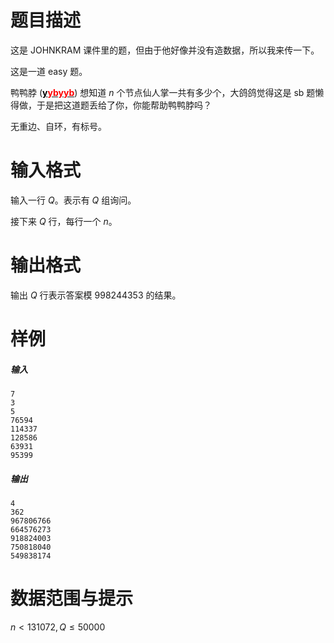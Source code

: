 
# 题目描述

这是 JOHNKRAM 课件里的题，但由于他好像并没有造数据，所以我来传一下。

这是一道 easy 题。

鸭鸭脖 (<b><a href="https://codeforces.com/profile/yybyyb"><font color="black">y</font><font color="red">ybyyb</font></a></b>) 想知道 $n$ 个节点仙人掌一共有多少个，大鸽鸽觉得这是 sb 题懒得做，于是把这道题丢给了你，你能帮助鸭鸭脖吗？

无重边、自环，有标号。



# 输入格式

输入一行 $Q$。表示有 $Q$ 组询问。

接下来 $Q$ 行，每行一个 $n$。

# 输出格式

输出 $Q$ 行表示答案模 $998244353$ 的结果。

# 样例

##### 输入
```plain
7
3
5
76594
114337
128586
63931
95399
```
##### 输出
```plain
4
362
967806766
664576273
918824003
750818040
549838174
```

# 数据范围与提示

$n < 131072,Q \le 50000$

